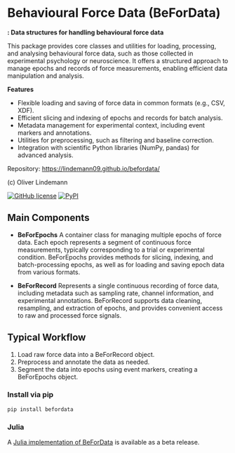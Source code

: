 # Behavioural Force Data (BeForData)

**: Data structures for handling behavioural force data**


This package provides core classes and utilities for loading, processing, and analysing behavioural force data, such as those collected in experimental psychology or neuroscience. It offers a structured approach to manage epochs and records of force measurements, enabling efficient data manipulation and analysis.

**Features**

- Flexible loading and saving of force data in common formats (e.g., CSV, XDF).
- Efficient slicing and indexing of epochs and records for batch analysis.
- Metadata management for experimental context, including event markers and annotations.
- Utilities for preprocessing, such as filtering and baseline correction.
- Integration with scientific Python libraries (NumPy, pandas) for advanced analysis.

Repository:  https://lindemann09.github.io/befordata/

(c) Oliver Lindemann

[![GitHub license](https://img.shields.io/github/license/lindemann09/befordata)](https://github.com/lindemann09/befordata/blob/master/LICENSE) [![PyPI](https://img.shields.io/pypi/v/befordata?style=flat)](https://pypi.org/project/befordata/)


## Main Components

- **BeForEpochs**
    A container class for managing multiple epochs of force data. Each epoch represents a segment of continuous force measurements, typically corresponding to a trial or experimental condition. BeForEpochs provides methods for slicing, indexing, and batch-processing epochs, as well as for loading and saving epoch data from various formats.

- **BeForRecord**
    Represents a single continuous recording of force data, including metadata such as sampling rate, channel information, and experimental annotations. BeForRecord supports data cleaning, resampling, and extraction of epochs, and provides convenient access to raw and processed force signals.


## Typical Workflow

1. Load raw force data into a BeForRecord object.
2. Preprocess and annotate the data as needed.
3. Segment the data into epochs using event markers, creating a BeForEpochs object.


### Install via pip

```
pip install befordata
```

### Julia

A [Julia implementation of BeForData](https://github.com/lindemann09/BeForData.jl) is available as a beta release.

